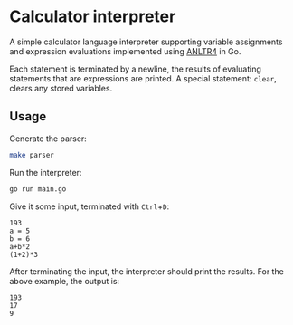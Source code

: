 # Calculator interpreter

A simple calculator language interpreter supporting variable assignments and
expression evaluations implemented using [ANLTR4](https://www.antlr.org/) in Go.

Each statement is terminated by a newline, the results of evaluating statements
that are expressions are printed. A special statement: `clear`, clears any
stored variables.

## Usage

Generate the parser:

```bash
make parser
```

Run the interpreter:

```bash
go run main.go
```

Give it some input, terminated with `Ctrl`+`D`:

```
193
a = 5
b = 6
a+b*2
(1+2)*3
```

After terminating the input, the interpreter should print the results. For the
above example, the output is:

```
193
17
9
```
